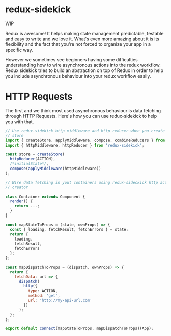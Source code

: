 # redux-sidekick
WIP

Redux is awesome! It helps making state management predictable, testable and
easy to write and we love it. What's even more amazing about it is its
flexibility and the fact that you're not forced to organize your app in a
specific way.

However we sometimes see beginners having some difficulties understanding how
to wire asynchronous actions into the redux workflow. Redux sidekick tries to
build an abstraction on top of Redux in order to help you include asynchronous
behaviour into your redux workflow easily.

# HTTP Requests
The first and we think most used asynchronous behaviour is data fetching
through HTTP Requests. Here's how you can use redux-sidekick to help you with
that.

```js
// Use redux-sidekick http middleware and http reducer when you create your
// store
import { createStore, applyMiddleware, compose, combineReducers } from 'redux';
import { httpMiddleware, httpReducer } from 'redux-sidekick';

const store = createStore(
  httpReducer(ACTION),
  /*initialState*/,
  compose(applyMiddleware(httpMiddleware))
);
```

```js
// Wire data fetching in yout containers using redux-sideckick http action
// creator

class Container extends Component {
  render() {
    return ...;
  }
}

const mapStateToProps = (state, ownProps) => {
  const { loading, fetchResult, fetchErrors } = state;
  return { 
    loading,
    fetchResult,
    fetchErrors
  };
};

const mapDispatchToProps = (dispatch, ownProps) => {
  return {
    fetchData: url => {
      dispatch(
        http({
          type: ACTION,
          method: 'get',
          url: 'http://my-api-url.com'
        })
      );
  };
};

export default connect(mapStateToProps, mapDispatchToProps)(App);
```
